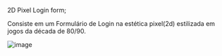 2D Pixel Login form;

Consiste em um Formulário de Login na estética pixel(2d) estilizada em jogos da década de 80/90.

![image](https://user-images.githubusercontent.com/51215549/109898890-b7b35a80-7c73-11eb-9d1c-41f4aa1b1fdc.png)
